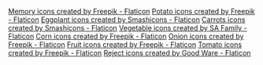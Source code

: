 <a href="https://www.flaticon.com/free-icons/memory" title="memory icons">Memory icons created by Freepik - Flaticon</a>
<a href="https://www.flaticon.com/free-icons/potato" title="potato icons">Potato icons created by Freepik - Flaticon</a>
<a href="https://www.flaticon.com/free-icons/eggplant" title="eggplant icons">Eggplant icons created by Smashicons - Flaticon</a>
<a href="https://www.flaticon.com/free-icons/carrots" title="carrots icons">Carrots icons created by Smashicons - Flaticon</a>
<a href="https://www.flaticon.com/free-icons/vegetable" title="vegetable icons">Vegetable icons created by SA Family - Flaticon</a>
<a href="https://www.flaticon.com/free-icons/corn" title="corn icons">Corn icons created by Freepik - Flaticon</a>
<a href="https://www.flaticon.com/free-icons/onion" title="onion icons">Onion icons created by Freepik - Flaticon</a>
<a href="https://www.flaticon.com/free-icons/fruit" title="fruit icons">Fruit icons created by Freepik - Flaticon</a>
<a href="https://www.flaticon.com/free-icons/tomato" title="tomato icons">Tomato icons created by Freepik - Flaticon</a>
<a href="https://www.flaticon.com/free-icons/reject" title="reject icons">Reject icons created by Good Ware - Flaticon</a>
